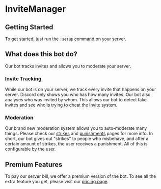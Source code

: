 # InviteManager

## Getting Started

To get started, just run the `!setup` command on your server.

## What does this bot do?

Our bot tracks invites and allows you to moderate your server.

### Invite Tracking 

While our bot is on your server, we track every invite that happens on your server. Discord only shows you who has how many invites. Our bot also analyses who was invited by whom. This allows our bot to detect fake invites and see who is trying to cheat the invite system.

### Moderation

Our brand new moderation system allows you to auto-moderate many things. Please check our [strikes](moderation/strikes.md#what-are-strikes) and [punishments](moderation/punishments.md#what-are-punishments) pages for more info. In short, our bot gives out "strikes" to people who misbehave, and after a certain amount of strikes, the user receives a punishment. All of this is configurable by the user.

## Premium Features

To pay our server bill, we offer a premium version of the bot. To see all the extra feature you get, please visit our [pricing page](premium/tiers.md#pricing).

